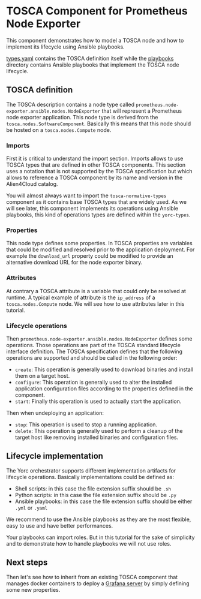 # TOSCA Component for Prometheus Node Exporter

This component demonstrates how to model a TOSCA node and how to implement its lifecycle using Ansible playbooks.

[types.yaml](types.yaml) contains the TOSCA definition itself while the [playbooks](playbooks/) directory contains Ansible playbooks that implement the TOSCA node lifecycle.

## TOSCA definition

The TOSCA description contains a node type called `prometheus.node-exporter.ansible.nodes.NodeExporter` that will
represent a Prometheus node exporter application.
This node type is derived from the `tosca.nodes.SoftwareComponent`. Basically this means that this node should
be hosted on a `tosca.nodes.Compute` node.

### Imports

First it is critical to understand the import section. Imports allows to use TOSCA types that are defined in
other TOSCA components. This section uses a notation that is not supported by the TOSCA specification but
which allows to reference a TOSCA component by its name and version in the Alien4Cloud catalog.

You will almost always want to import the `tosca-normative-types` component as it contains base TOSCA types that
are widely used. As we will see later, this component implements its operations using Ansible playbooks, this kind of operations types are defined within the `yorc-types`.

### Properties

This node type defines some properties. In TOSCA properties are variables that could be modified and resolved prior to the application deployment. For example the `download_url`  property could be modified to provide an alternative download URL for the node exporter binary.

### Attributes

At contrary a TOSCA attribute is a variable that could only be resolved at runtime. A typical example of attribute is the `ip_address` of a `tosca.nodes.Compute` node. We will see how to use attributes later in this tutorial.

### Lifecycle operations

Then `prometheus.node-exporter.ansible.nodes.NodeExporter` defines some operations. Those operations are part of the TOSCA standard lifecycle interface definition.
The TOSCA specification defines that the following operations are supported and should be called in the following order:

* `create`: This operation is generally used to download binaries and install them on a target host.
* `configure`: This operation is generally used to alter the installed application configuration files according to the properties defined in the component.
* `start`: Finally this operation is used to actually start the application.

Then when undeploying an application:

* `stop`: This operation is used to stop a running application.
* `delete`: This operation is generally used to perform a cleanup of the target host like removing installed binaries and configuration files.

## Lifecycle implementation

The Yorc orchestrator supports different implementation artifacts for lifecycle operations.
Basically implementations could be defined as:

* Shell scripts: in this case the file extension suffix should be `.sh`
* Python scripts: in this case the file extension suffix should be `.py`
* Ansible playbooks: in this case the file extension suffix should be either `.yml` or `.yaml`

We recommend to use the Ansible playbooks as they are the most flexible, easy to use and have better performances.

Your playbooks can import roles. But in this tutorial for the sake of simplicity and to demonstrate how to
handle playbooks we will not use roles.

## Next steps

Then let's see how to inherit from an existing TOSCA component that manages docker containers to deploy
a [Grafana server](../../../grafana/containers/ansible/README.md) by simply defining some new properties.
